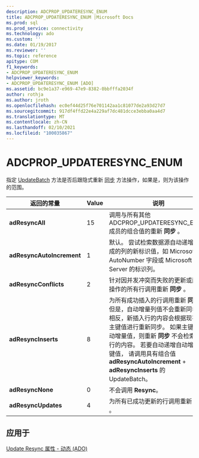 ```yaml
---
description: ADCPROP_UPDATERESYNC_ENUM
title: ADCPROP_UPDATERESYNC_ENUM |Microsoft Docs
ms.prod: sql
ms.prod_service: connectivity
ms.technology: ado
ms.custom: ''
ms.date: 01/19/2017
ms.reviewer: ''
ms.topic: reference
apitype: COM
f1_keywords:
- ADCPROP_UPDATERESYNC_ENUM
helpviewer_keywords:
- ADCPROP_UPDATERESYNC_ENUM [ADO]
ms.assetid: bc9e1a37-e969-47e9-8382-0bbfffa2034f
author: rothja
ms.author: jroth
ms.openlocfilehash: ec0ef44d25f76e701142aa1c81077de2a93d27d7
ms.sourcegitcommit: 917df4ffd22e4a229af7dc481dcce3ebba0aa4d7
ms.translationtype: MT
ms.contentlocale: zh-CN
ms.lasthandoff: 02/10/2021
ms.locfileid: "100035867"
---
```

# <a name="adcprop_updateresync_enum"></a>ADCPROP_UPDATERESYNC_ENUM
指定 [UpdateBatch](./updatebatch-method.md) 方法是否后跟隐式重新 [同步](./resync-method.md) 方法操作，如果是，则为该操作的范围。  
  
|返回的常量|Value|说明|  
|--------------|-----------|-----------------|  
|**adResyncAll**|15|调用与所有其他 ADCPROP_UPDATERESYNC_ENUM 成员的组合值的重新 **同步** 。|  
|**adResyncAutoIncrement**|1|默认。 尝试检索数据源自动递增或生成的列的新标识值，如 Microsoft Jet AutoNumber 字段或 Microsoft SQL Server 的标识列。|  
|**adResyncConflicts**|2|针对因并发冲突而失败的更新或删除操作的所有行调用重新 **同步** 。|  
|**adResyncInserts**|8|为所有成功插入的行调用重新 **同步** 。 但是，自动增量列值不会重新同步。 相反，新插入行的内容会根据现有的主键值进行重新同步。 如果主键是自动增量值，则重新 **同步** 不会检索目标行的内容。 若要自动递增自动增量主键值， 请调用具有组合值 **adResyncAutoIncrement**  +  **adResyncInserts** 的 UpdateBatch。|  
|**adResyncNone**|0|不会调用 **Resync**。|  
|**adResyncUpdates**|4|为所有已成功更新的行调用重新 **同步** 。|  
  
## <a name="applies-to"></a>应用于  
 [Update Resync 属性 - 动态 (ADO)](./update-resync-property-dynamic-ado.md)